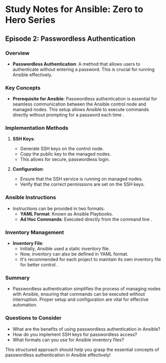 # Study Notes for Ansible: Zero to Hero Series

## Episode 2: Passwordless Authentication

### Overview
- **Passwordless Authentication**: A method that allows users to authenticate without entering a password. This is crucial for running Ansible effectively.

### Key Concepts
- **Prerequisite for Ansible**: Passwordless authentication is essential for seamless communication between the Ansible control node and managed nodes. This setup allows Ansible to execute commands directly without prompting for a password each time .

### Implementation Methods
1. **SSH Keys**: 
   - Generate SSH keys on the control node.
   - Copy the public key to the managed nodes.
   - This allows for secure, passwordless login.
  
2. **Configuration**:
   - Ensure that the SSH service is running on managed nodes.
   - Verify that the correct permissions are set on the SSH keys.

### Ansible Instructions
- Instructions can be provided in two formats:
  - **YAML Format**: Known as Ansible Playbooks.
  - **Ad Hoc Commands**: Executed directly from the command line .

### Inventory Management
- **Inventory File**: 
  - Initially, Ansible used a static inventory file.
  - Now, inventory can also be defined in YAML format.
  - It's recommended for each project to maintain its own inventory file for better control .

### Summary
- Passwordless authentication simplifies the process of managing nodes with Ansible, ensuring that commands can be executed without interruption. Proper setup and configuration are vital for effective automation.

### Questions to Consider
- What are the benefits of using passwordless authentication in Ansible?
- How do you implement SSH keys for passwordless access?
- What formats can you use for Ansible inventory files?

This structured approach should help you grasp the essential concepts of passwordless authentication in Ansible effectively!